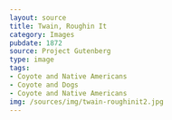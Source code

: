 ```yaml
---
layout: source
title: Twain, Roughin It
category: Images
pubdate: 1872
source: Project Gutenberg
type: image
tags:
- Coyote and Native Americans
- Coyote and Dogs
- Coyote and Native Americans 
img: /sources/img/twain-roughinit2.jpg
---
```

